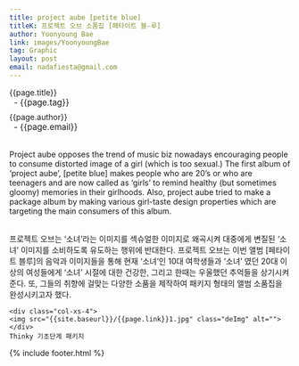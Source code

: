 ```yaml
---
title: project aube [petite blue]
titleK: 프로젝트 오브 소품집 [페타이트 블-루]
author: Yoonyoung Bae
link: images/YoonyoungBae
tag: Graphic
layout: post
email: nadafiesta@gmail.com
---	
```


<div class="container">

<div class="deDep">
{{page.title}}<br>
<p style="font-size:15px; margin:0px; padding:0px 0px 0px 8px; margin:0px 0px 8px 0px;">- {{page.tag}}</p>
{{page.author}}<br>
<p style="font-size:15px; margin:0px; padding:0px 0px 0px 8px;">- {{page.email}}</p>
</div>

<br>

<div class="det lato">

<!--영문-->
Project aube opposes the trend of music biz nowadays encouraging people to consume distorted image of a girl (which is too sexual.)
The first album of ‘project aube’, [petite blue] makes people who are 20’s or who are teenagers and are now called as ‘girls’ to remind healthy (but sometimes gloomy) memories in their girlhoods. Also, project aube tried to make a package album by making various girl-taste design properties which are targeting the main consumers of this album.

<!--영문-->

</div>


<div class="noto">
<!--국문-->

<br>
프로젝트 오브는 ‘소녀’라는 이미지를 섹슈얼한 이미지로 왜곡시켜 대중에게 변질된 ‘소녀’ 이미지를 소비하도록 유도하는 행위에 반대한다. 프로젝트 오브는 이번 앨범 [페타이트 블루]의 음악과 이미지들을 통해 현재 ‘소녀’인 10대 여학생들과 ‘소녀’ 였던 20대 이상의 여성들에게 ‘소녀’ 시절에 대한 건강한, 그리고 한때는 우울했던 추억들을 상기시켜준다. 또, 그들의 취향에 걸맞는 다양한 소품을 제작하여 패키지 형태의 앨범 소품집을 완성시키고자 했다.


<!--국문-->

</div>

<div class="row noto">
	
	<div class="col-xs-4">
	<img src="{{site.baseurl}}/{{page.link}}1.jpg" class="deImg" alt=""></div>
	Thinky 기초단계 패키지
</div>

	

</div> 

{% include footer.html %}